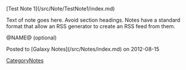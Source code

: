 <div class='noteItemHeader'>[Test Note 1](/src/Note/TestNote1/index.md)</div>

Text of note goes here.  Avoid section headings.  Notes have a standard format that allow an RSS generator to create an RSS feed from them.  

@NAME@ (optional)

<div class='noteItemFooter'>Posted to [Galaxy Notes](/src/Notes/index.md) on 2012-08-15</div>

[CategoryNotes](/src/CategoryNotes/index.md)

